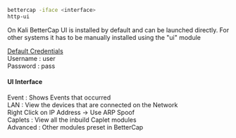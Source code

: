 ---
---

````bash
bettercap -iface <interface>
http-ui
````

On Kali BetterCap UI is installed by default and can be launched directly. For other systems it has to be manually installed using the "ui" module

<u>Default Credentials</u>  
Username : user  
Password : pass

#### UI Interface

Event : Shows Events that occurred  
LAN : View the devices that are connected on the Network  
Right Click on IP Address -> Use ARP Spoof  
Caplets : View all the inbuild Caplet modules  
Advanced : Other modules preset in BetterCap
